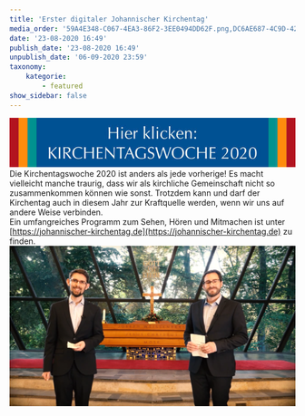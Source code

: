 ```yaml
---
title: 'Erster digitaler Johannischer Kirchentag'
media_order: '59A4E348-C067-4EA3-86F2-3EE0494DD62F.png,DC6AE687-4C9D-4293-951B-A38E8B281345.jpeg'
date: '23-08-2020 16:49'
publish_date: '23-08-2020 16:49'
unpublish_date: '06-09-2020 23:59'
taxonomy:
    kategorie:
        - featured
show_sidebar: false
---
```


[![](DC6AE687-4C9D-4293-951B-A38E8B281345.jpeg)](https://johannischer-kirchentag.de)
Die Kirchentagswoche 2020 ist anders als jede vorherige! Es macht vielleicht manche traurig, dass wir als kirchliche Gemeinschaft nicht so zusammenkommen können wie sonst. Trotzdem kann und darf der Kirchentag auch in diesem Jahr zur Kraftquelle werden, wenn wir uns auf andere Weise verbinden.   
Ein umfangreiches Programm zum Sehen, Hören und Mitmachen ist unter [https://johannischer-kirchentag.de](https://johannischer-kirchentag.de) zu finden.
<br>
[![](59A4E348-C067-4EA3-86F2-3EE0494DD62F.png)](https://johannischer-kirchentagd.de)